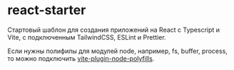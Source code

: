 # react-starter

Стартовый шаблон для создания приложений на React с Typescript и Vite, с подключенным TailwindCSS, ESLint и Prettier.

Если нужны полифилы для модулей node, например, fs, buffer, process, то можно подключить [vite-plugin-node-polyfills](https://github.com/davidmyersdev/vite-plugin-node-polyfills).
